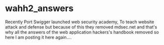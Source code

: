 # wahh2_answers
Recently Port Swigger launched web security academy, To teach website attack and defense but because of this they removed mdsec.net and that's why all the answers of the web application hackers's handbook removed so here I am posting it here again....
